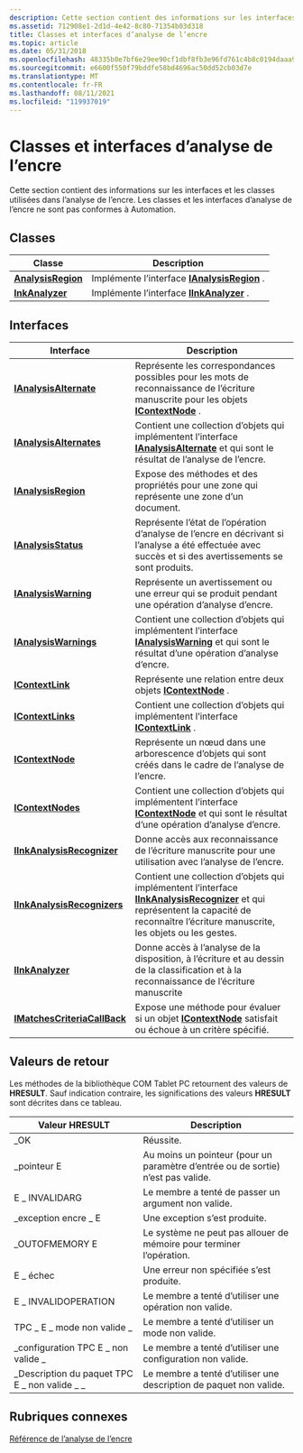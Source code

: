 ```yaml
---
description: Cette section contient des informations sur les interfaces et les classes utilisées dans l’analyse de l’encre. Les classes et les interfaces d’analyse de l’encre ne sont pas conformes à Automation.
ms.assetid: 712908e1-2d1d-4e42-8c80-71354b03d318
title: Classes et interfaces d’analyse de l’encre
ms.topic: article
ms.date: 05/31/2018
ms.openlocfilehash: 48335b0e7bf6e29ee90cf1dbf8fb3e96fd761c4b8c0194daaa9d7365fe89d5c0
ms.sourcegitcommit: e6600f550f79bddfe58bd4696ac50dd52cb03d7e
ms.translationtype: MT
ms.contentlocale: fr-FR
ms.lasthandoff: 08/11/2021
ms.locfileid: "119937019"
---
```

# <a name="ink-analysis-classes-and-interfaces"></a>Classes et interfaces d’analyse de l’encre

Cette section contient des informations sur les interfaces et les classes utilisées dans l’analyse de l’encre. Les classes et les interfaces d’analyse de l’encre ne sont pas conformes à Automation.

## <a name="classes"></a>Classes



| Classe                                    | Description                                                                     |
|------------------------------------------|---------------------------------------------------------------------------------|
| [**AnalysisRegion**](analysisregion.md) | Implémente l’interface [**IAnalysisRegion**](ianalysisregion.md) .<br/> |
| [**InkAnalyzer**](inkanalyzer.md)       | Implémente l’interface [**IInkAnalyzer**](iinkanalyzer.md) .<br/>       |



 

## <a name="interfaces"></a>Interfaces



| Interface                                                    | Description                                                                                                                                                                                                      |
|--------------------------------------------------------------|------------------------------------------------------------------------------------------------------------------------------------------------------------------------------------------------------------------|
| [**IAnalysisAlternate**](ianalysisalternate.md)             | Représente les correspondances possibles pour les mots de reconnaissance de l’écriture manuscrite pour les objets [**IContextNode**](icontextnode.md) .<br/>                                                                                        |
| [**IAnalysisAlternates**](ianalysisalternates.md)           | Contient une collection d’objets qui implémentent l’interface [**IAnalysisAlternate**](ianalysisalternate.md) et qui sont le résultat de l’analyse de l’encre.<br/>                                               |
| [**IAnalysisRegion**](ianalysisregion.md)                   | Expose des méthodes et des propriétés pour une zone qui représente une zone d’un document.<br/>                                                                                                                    |
| [**IAnalysisStatus**](ianalysisstatus.md)                   | Représente l’état de l’opération d’analyse de l’encre en décrivant si l’analyse a été effectuée avec succès et si des avertissements se sont produits.<br/>                                                  |
| [**IAnalysisWarning**](ianalysiswarning.md)                 | Représente un avertissement ou une erreur qui se produit pendant une opération d’analyse d’encre.<br/>                                                                                                                           |
| [**IAnalysisWarnings**](ianalysiswarnings.md)               | Contient une collection d’objets qui implémentent l’interface [**IAnalysisWarning**](ianalysiswarning.md) et qui sont le résultat d’une opération d’analyse d’encre.<br/>                                      |
| [**IContextLink**](icontextlink.md)                         | Représente une relation entre deux objets [**IContextNode**](icontextnode.md) .<br/>                                                                                                                   |
| [**IContextLinks**](icontextlinks.md)                       | Contient une collection d’objets qui implémentent l’interface [**IContextLink**](icontextlink.md) .<br/>                                                                                                   |
| [**IContextNode**](icontextnode.md)                         | Représente un nœud dans une arborescence d’objets qui sont créés dans le cadre de l’analyse de l’encre.<br/>                                                                                                                      |
| [**IContextNodes**](icontextnodes.md)                       | Contient une collection d’objets qui implémentent l’interface [**IContextNode**](icontextnode.md) et qui sont le résultat d’une opération d’analyse d’encre.<br/>                                              |
| [**IInkAnalysisRecognizer**](iinkanalysisrecognizer.md)     | Donne accès aux reconnaissance de l’écriture manuscrite pour une utilisation avec l’analyse de l’encre.<br/>                                                                                                                                 |
| [**IInkAnalysisRecognizers**](iinkanalysisrecognizers.md)   | Contient une collection d’objets qui implémentent l’interface [**IInkAnalysisRecognizer**](iinkanalysisrecognizer.md) et qui représentent la capacité de reconnaître l’écriture manuscrite, les objets ou les gestes.<br/> |
| [**IInkAnalyzer**](iinkanalyzer.md)                         | Donne accès à l’analyse de la disposition, à l’écriture et au dessin de la classification et à la reconnaissance de l’écriture manuscrite<br/>                                                                                                  |
| [**IMatchesCriteriaCallBack**](imatchescriteriacallback.md) | Expose une méthode pour évaluer si un objet [**IContextNode**](icontextnode.md) satisfait ou échoue à un critère spécifié.<br/>                                                                              |



 

## <a name="return-values"></a>Valeurs de retour

Les méthodes de la bibliothèque COM Tablet PC retournent des valeurs de **HRESULT**. Sauf indication contraire, les significations des valeurs **HRESULT** sont décrites dans ce tableau.



| Valeur HRESULT                                   | Description                                                                              |
|-------------------------------------------------|------------------------------------------------------------------------------------------|
| \_OK<br/>                                | Réussite.<br/>                                                                      |
| \_pointeur E<br/>                           | Au moins un pointeur (pour un paramètre d’entrée ou de sortie) n’est pas valide.<br/> |
| E \_ INVALIDARG<br/>                        | Le membre a tenté de passer un argument non valide.<br/>                              |
| \_exception encre \_ E<br/>                    | Une exception s’est produite.<br/>                                                           |
| \_OUTOFMEMORY E<br/>                       | Le système ne peut pas allouer de mémoire pour terminer l’opération.<br/>                      |
| E \_ échec<br/>                              | Une erreur non spécifiée s’est produite.<br/>                                                 |
| E \_ INVALIDOPERATION<br/>                  | Le membre a tenté d’utiliser une opération non valide.<br/>                                 |
| TPC \_ E \_ mode non valide \_<br/>                | Le membre a tenté d’utiliser un mode non valide.<br/>                                      |
| \_configuration TPC E \_ non valide \_<br/>       | Le membre a tenté d’utiliser une configuration non valide.<br/>                             |
| \_Description du paquet TPC E \_ non valide \_ \_<br/> | Le membre a tenté d’utiliser une description de paquet non valide.<br/>                        |



 

## <a name="related-topics"></a>Rubriques connexes

<dl> <dt>

[Référence de l’analyse de l’encre](ink-analysis-reference.md)
</dt> </dl>

 

 




